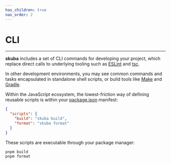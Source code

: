 ```yaml
---
has_children: true
nav_order: 2
---
```


# CLI

---

**skuba** includes a set of CLI commands for developing your project,
which replace direct calls to underlying tooling such as [ESLint] and [tsc].

In other development environments,
you may see common commands and tasks encapsulated in standalone shell scripts,
or build tools like [Make] and [Gradle].

Within the JavaScript ecosystem,
the lowest-friction way of defining reusable scripts is within your [package.json] manifest:

```json
{
  "scripts": {
    "build": "skuba build",
    "format": "skuba format"
  }
}
```

These scripts are executable through your package manager:

```shell
pnpm build
pnpm format
```

[eslint]: https://eslint.org/
[gradle]: https://gradle.org/
[make]: https://www.gnu.org/software/make/
[package.json]: https://nodejs.dev/learn/the-package-json-guide
[tsc]: https://www.typescriptlang.org/docs/handbook/compiler-options.html

